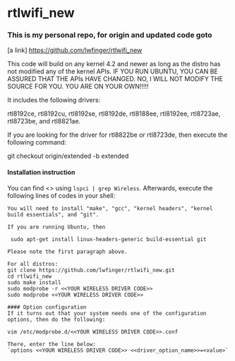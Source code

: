 rtlwifi_new
===========
### This is my personal repo, for origin and updated code goto
   [a link] https://github.com/lwfinger/rtlwifi_new

This code will build on any kernel 4.2 and newer as long as the distro has not modified
any of the kernel APIs. IF YOU RUN UBUNTU, YOU CAN BE ASSURED THAT THE APIs HAVE CHANGED.
NO, I WILL NOT MODIFY THE SOURCE FOR YOU. YOU ARE ON YOUR OWN!!!!!

It includes the following drivers:

rtl8192ce, rtl8192cu, rtl8192se, rtl8192de, rtl8188ee, rtl8192ee, rtl8723ae, rtl8723be, and rtl8821ae.

If you are looking for the driver for rtl8822be or rtl8723de, then execute the following command:

git checkout origin/extended -b extended

#### Installation instruction
You can find <<YOUR WIRELESS DRIVER CODE>> using `lspci | grep Wireless`.
Afterwards, execute the following lines of codes in your shell:  
  
```
You will need to install "make", "gcc", "kernel headers", "kernel build essentials", and "git".

If you are running Ubuntu, then

 sudo apt-get install linux-headers-generic build-essential git

Please note the first paragraph above.

For all distros:
git clone https://github.com/lwfinger/rtlwifi_new.git
cd rtlwifi_new
sudo make install
sudo modprobe -r <<YOUR WIRELESS DRIVER CODE>>
sudo modprobe <<YOUR WIRELESS DRIVER CODE>>

#### Option configuration
If it turns out that your system needs one of the configuration options, then do the following:

vim /etc/modprobe.d/<<YOUR WIRELESS DRIVER CODE>>.conf 

There, enter the line below:
`options <<YOUR WIRELESS DRIVER CODE>> <<driver_option_name>>=<value>`

